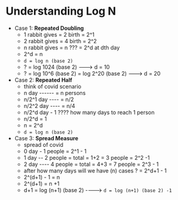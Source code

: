 # Understanding Log N
- Case 1: **Repeated Doubling**
	- 1 rabbit gives = 2 birth = 2^1
	- 2 rabbit gives = 4 birth = 2^2
	- n rabbit gives = n ??? = 2^d at dth day
	- 2^d = n
	- `d = log n (base 2)`
	- ? = log 1024 (base 2) ---> d = 10
	- ? = log 10^6 (base 2) = log 2^20 (base 2) ---> d = 20
- Case 2: **Repeated Half**
	- think of covid scenario
	- n day ------ = n persons
	- n/2^1 day ---- = n/2 
	- n/2^2 day ---- = n/4
	- n/2^d day - 1 ???? how many days to reach 1 person
	- n/2^d = 1
	- n = 2^d
	- `d = log n (base 2)`
- Case 3: **Spread Measure**
	- spread of covid
	- 0 day  - 1 people = 2^1 - 1
	- 1 day -- 2 people = total = 1+2 = 3 people = 2^2 -1
	- 2 day ---- 4 people = total = 4+3 = 7 people = 2^3 - 1
	- after how many days will we have (n) cases ? = 2^d+1 - 1
	- 2^(d+1) - 1 = n
	- 2^(d+1) = n +1
	- d+1 = log (n+1) (base 2) ----> `d = log (n+1) (base 2) -1`
